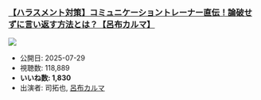 ### [【ハラスメント対策】コミュニケーショントレーナー直伝！論破せずに言い返す方法とは？【呂布カルマ】](https://www.youtube.com/watch?v=PFeK9Sovu1s)
[![](https://img.youtube.com/vi/PFeK9Sovu1s/sddefault.jpg)](https://www.youtube.com/watch?v=PFeK9Sovu1s)
-   公開日: 2025-07-29
-   視聴数: 118,889
-   **いいね数: 1,830**
-   出演者: 司拓也, [呂布カルマ](/rehacq_fan/people/呂布カルマ "wikilink")
